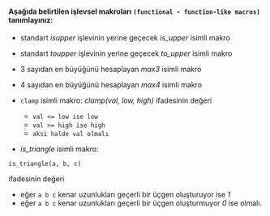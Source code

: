 #### Aşağıda belirtilen işlevsel makroları `(functional - function-like macros)` tanımlayınız:

+ standart *isupper* işlevinin yerine geçecek *is_upper* isimli makro

+ standart *toupper* işlevinin yerine geçecek *to_upper* isimli makro

+ 3 sayıdan en büyüğünü hesaplayan *max3* isimli makro

+ 4 sayıdan en büyüğünü hesaplayan *max4* isimli makro

+ `clamp` isimli makro:	*clamp(val, low, high)* ifadesinin değeri 
	+ `val <= low ise low`
	+ `val >= high ise high`
	+ `aksi halde val olmalı`

+ _is_triangle_ isimli makro: </br>
```
is_triangle(a, b, c)
````
ifadesinin değeri
+ eğer `a b c` kenar uzunlukları geçerli bir üçgen oluşturuyor ise _1_
+ eğer `a b c` kenar uzunlukları geçerli bir üçgen oluşturmuyor _0_ ise olmalı.
	

